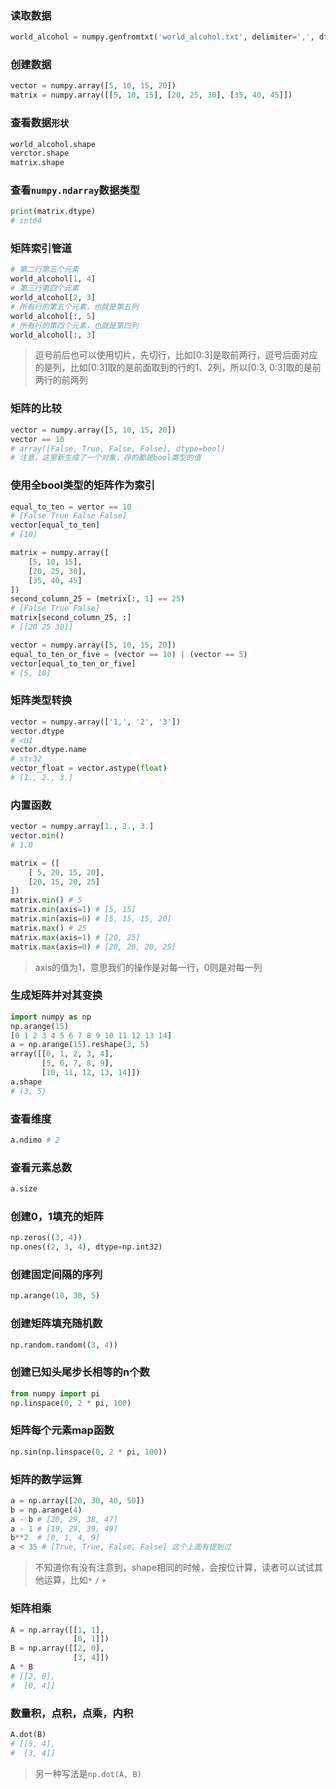 ### 读取数据
```python
world_alcohol = numpy.genfromtxt('world_alcohol.txt', delimiter=',', dtype=float)
```
### 创建数据
```python
vector = numpy.array([5, 10, 15, 20])
matrix = numpy.array([[5, 10, 15], [20, 25, 30], [35, 40, 45]])
```
### 查看数据`形状`
```python
world_alcohol.shape
verctor.shape
matrix.shape
```
### 查看`numpy.ndarray`数据类型
```python
print(matrix.dtype)
# int64
```
### 矩阵索引管道
```python
# 第二行第五个元素
world_alcohol[1, 4]
# 第三行第四个元素
world_alcohol[2, 3]
# 所有行的第五个元素，也就是第五列
world_alcohol[:, 5]
# 所有行的第四个元素，也就是第四列
world_alcohol[:, 3]
```
> 逗号前后也可以使用切片，先切行，比如[0:3]是取前两行，逗号后面对应的是列，比如[0:3]取的是前面取到的行的1、2列，所以[0:3, 0:3]取的是前两行的前两列
### 矩阵的比较
```python
vector = numpy.array([5, 10, 15, 20])
vector == 10
# array([False, True, False, False], dtype=bool)
# 注意，这里新生成了一个对象，存的都是bool类型的值
```
### 使用全bool类型的矩阵作为索引
```python
equal_to_ten = vertor == 10
# [False True False False]
vector[equal_to_ten]
# [10]

matrix = numpy.array([
    [5, 10, 15],
    [20, 25, 30],
    [35, 40, 45]
])
second_column_25 = (metrix[:, 1] == 25)
# [False True False]
matrix[second_column_25, :]
# [[20 25 30]]

vector = numpy.array([5, 10, 15, 20])
equal_to_ten_or_five = (vector == 10) | (vector == 5)
vector[equal_to_ten_or_five]
# [5, 10]
```
### 矩阵类型转换
```python
vector = numpy.array(['1,', '2', '3'])
vector.dtype
# <U1
vector.dtype.name
# str32
vector_float = vector.astype(float)
# [1., 2., 3.]
```
### 内置函数
```python
vector = numpy.array[1., 2., 3.]
vector.min()
# 1.0

matrix = ([
    [ 5, 20, 15, 20],
    [20, 15, 20, 25]
])
matrix.min() # 5
matrix.min(axis=1) # [5, 15]
matrix.min(axis=0) # [5, 15, 15, 20]
matrix.max() # 25
matrix.max(axis=1) # [20, 25]
matrix.max(axis=0) # [20, 20, 20, 25]
```
> axis的值为1，意思我们的操作是对每一行，0则是对每一列
### 生成矩阵并对其变换
```python
import numpy as np
np.arange(15)
[0 1 2 3 4 5 6 7 8 9 10 11 12 13 14]
a = np.arange(15).reshape(3, 5)
array([[0, 1, 2, 3, 4],
       [5, 6, 7, 8, 9],
       [10, 11, 12, 13, 14]])
a.shape
# (3, 5)
```
### 查看维度
```python
a.ndimo # 2
```
### 查看元素总数
```python
a.size
```
### 创建0，1填充的矩阵
```python
np.zeros((3, 4))
np.ones((2, 3, 4), dtype=np.int32)
```
### 创建固定间隔的序列
```python
np.arange(10, 30, 5)
```
### 创建矩阵填充随机数
```python
np.random.random((3, 4))
```
### 创建已知头尾步长相等的n个数
```python
from numpy import pi
np.linspace(0, 2 * pi, 100)
```
### 矩阵每个元素map函数
```python
np.sin(np.linspace(0, 2 * pi, 100))
```
### 矩阵的数学运算
```python
a = np.array([20, 30, 40, 50])
b = np.arange(4)
a - b # [20, 29, 38, 47]
a - 1 # [19, 29, 39, 49]
b**2  # [0, 1, 4, 9]
a < 35 # [True, True, False, False] 这个上面有提到过
```
> 不知道你有没有注意到，shape相同的时候，会按位计算，读者可以试试其他运算，比如`*` `/` `+`
### 矩阵相乘
```python
A = np.array([[1, 1],
              [0, 1]])
B = np.array([[2, 0],
              [3, 4]])
A * B
# [[2, 0],
#  [0, 4]]
```
### 数量积，点积，点乘，内积
```python
A.dot(B)
# [[5, 4],
#  [3, 4]]
```
> 另一种写法是`np.dot(A, B)`
